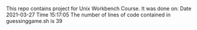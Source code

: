This repo contains project for Unix Workbench Course.
It was done on:
Date 2021-03-27 Time 15:17:05
The number of lines of code contained in guessinggame.sh is
39
